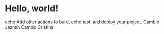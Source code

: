 # Hello, world!
echo Add other actions to build,
echo test, and deploy your project.
Cambio Jazmín
Cambio Cristina
